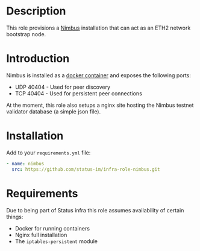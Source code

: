 # Description

This role provisions a [Nimbus](https://nimbus.status.im/) installation that can act as an ETH2 network bootstrap node.

# Introduction

Nimbus is installed as a [docker container](https://github.com/status-im/nimbus/docker) and exposes the following ports:

* UDP 40404 - Used for peer discovery
* TCP 40404 - Used for persistent peer connections

At the moment, this role also setups a nginx site hosting the Nimbus testnet validator database (a simple json file).

# Installation

Add to your `requirements.yml` file:
```yaml
- name: nimbus
  src: https://github.com/status-im/infra-role-nimbus.git
```

# Requirements

Due to being part of Status infra this role assumes availability of certain things:

* Docker for running containers
* Nginx full installation
* The `iptables-persistent` module
